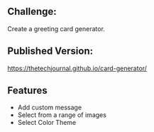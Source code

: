## Challenge:
Create a greeting card generator. 

## Published Version:
https://thetechjournal.github.io/card-generator/

## Features
* Add custom message
* Select from a range of images
* Select Color Theme
